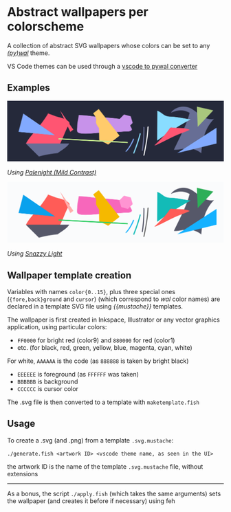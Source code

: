 # Abstract wallpapers per colorscheme

A collection of abstract SVG wallpapers whose colors can be set to any [_(py)wal_](https://github.com/dylanaraps/pywal) theme.

VS Code themes can be used through a [vscode to pywal converter](https://github.com/ewen-lbh/vscode-theme-converter)

## Examples

![Using _Palenight (Mild Constrast)_](dark/1-palenight.svg)

_Using [Palenight (Mild Contrast)](https://github.com/whizkydee/vscode-palenight-theme)_

![Using _Snazzy Light_](light/1-snazzy.svg)

_Using [Snazzy Light](https://github.com/loilo/vscode-snazzy-light)_

## Wallpaper template creation

Variables with names `color{0..15}`, plus three special ones (`{fore,back}ground` and `cursor`) (which correspond to _wal_ color names) are declared in a template SVG file using _{{mustache}}_ templates.

The wallpaper is first created in Inkspace, Illustrator or any vector graphics application, using particular colors:

- `FF0000` for bright red (color9) and `880000` for red (color1)
- etc. (for black, red, green, yellow, blue, magenta, cyan, white)

For white, `AAAAAA` is the code (as `888888` is taken by bright black)

- `EEEEEE` is foreground (as `FFFFFF` was taken)
- `BBBBBB` is background
- `CCCCCC` is cursor color

The .svg file is then converted to a template with `maketemplate.fish`

## Usage

To create a .svg (and .png) from a template `.svg.mustache`:

```
./generate.fish <artwork ID> <vscode theme name, as seen in the UI>
```

the artwork ID is the name of the template `.svg.mustache` file, without extensions

-----

As a bonus, the script `./apply.fish` (which takes the same arguments) sets the wallpaper (and creates it before if necessary) using feh
